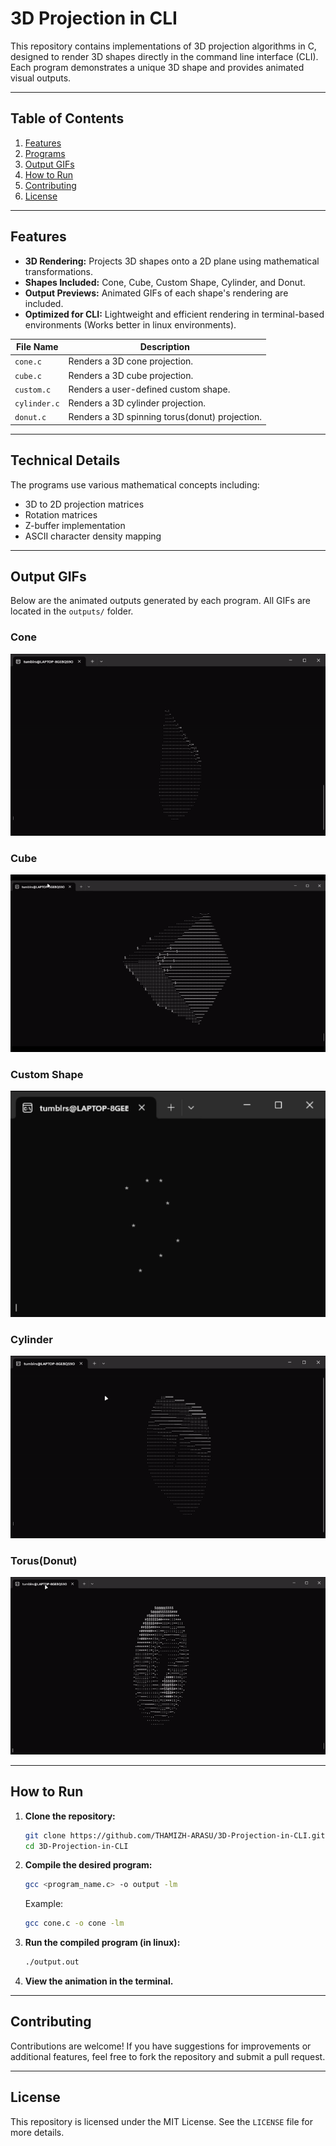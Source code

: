 # 3D Projection in CLI

This repository contains implementations of 3D projection algorithms in C, designed to render 3D shapes directly in the command line interface (CLI). Each program demonstrates a unique 3D shape and provides animated visual outputs.

---

## Table of Contents

1. [Features](#features)
2. [Programs](#programs)
3. [Output GIFs](#output-gifs)
4. [How to Run](#how-to-run)
5. [Contributing](#contributing)
6. [License](#license)

---

## Features

- **3D Rendering:** Projects 3D shapes onto a 2D plane using mathematical transformations.
- **Shapes Included:** Cone, Cube, Custom Shape, Cylinder, and Donut.
- **Output Previews:** Animated GIFs of each shape's rendering are included.
- **Optimized for CLI:** Lightweight and efficient rendering in terminal-based environments (Works better in linux environments).



| File Name    | Description                             |
| ------------ | --------------------------------------- |
| `cone.c`     | Renders a 3D cone projection.           |
| `cube.c`     | Renders a 3D cube projection.           |
| `custom.c`   | Renders a user-defined custom shape.    |
| `cylinder.c` | Renders a 3D cylinder projection.       |
| `donut.c`    | Renders a 3D spinning torus(donut) projection. |

---

## Technical Details

The programs use various mathematical concepts including:

- 3D to 2D projection matrices
- Rotation matrices
- Z-buffer implementation
- ASCII character density mapping

---

## Output GIFs

Below are the animated outputs generated by each program. All GIFs are located in the `outputs/` folder.

### Cone

![Cone Projection](outputs/cone.gif)

### Cube

![Cube Rotation](outputs/cube.gif)

### Custom Shape

![Custom shape Projection](outputs/custom_example.gif)

### Cylinder

![Cylinder Projection](outputs/cylinder.gif)

### Torus(Donut)

![Donut Animation](outputs/donut.gif)

---

## How to Run

1. **Clone the repository:**

   ```bash
   git clone https://github.com/THAMIZH-ARASU/3D-Projection-in-CLI.git
   cd 3D-Projection-in-CLI
   ```

2. **Compile the desired program:**

   ```bash
   gcc <program_name.c> -o output -lm
   ```

   Example:

   ```bash
   gcc cone.c -o cone -lm
   ```

3. **Run the compiled program (in linux):**

   ```bash
   ./output.out
   ```

4. **View the animation in the terminal.**

---

## Contributing

Contributions are welcome! If you have suggestions for improvements or additional features, feel free to fork the repository and submit a pull request.

---

## License

This repository is licensed under the MIT License. See the `LICENSE` file for more details.

